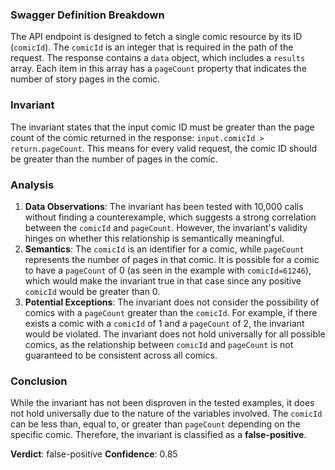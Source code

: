 ### Swagger Definition Breakdown
The API endpoint is designed to fetch a single comic resource by its ID (`comicId`). The `comicId` is an integer that is required in the path of the request. The response contains a `data` object, which includes a `results` array. Each item in this array has a `pageCount` property that indicates the number of story pages in the comic.

### Invariant
The invariant states that the input comic ID must be greater than the page count of the comic returned in the response: `input.comicId > return.pageCount`. This means for every valid request, the comic ID should be greater than the number of pages in the comic.

### Analysis
1. **Data Observations**: The invariant has been tested with 10,000 calls without finding a counterexample, which suggests a strong correlation between the `comicId` and `pageCount`. However, the invariant's validity hinges on whether this relationship is semantically meaningful.
2. **Semantics**: The `comicId` is an identifier for a comic, while `pageCount` represents the number of pages in that comic. It is possible for a comic to have a `pageCount` of 0 (as seen in the example with `comicId=61246`), which would make the invariant true in that case since any positive `comicId` would be greater than 0.
3. **Potential Exceptions**: The invariant does not consider the possibility of comics with a `pageCount` greater than the `comicId`. For example, if there exists a comic with a `comicId` of 1 and a `pageCount` of 2, the invariant would be violated. The invariant does not hold universally for all possible comics, as the relationship between `comicId` and `pageCount` is not guaranteed to be consistent across all comics.

### Conclusion
While the invariant has not been disproven in the tested examples, it does not hold universally due to the nature of the variables involved. The `comicId` can be less than, equal to, or greater than `pageCount` depending on the specific comic. Therefore, the invariant is classified as a **false-positive**. 

**Verdict**: false-positive
**Confidence**: 0.85
